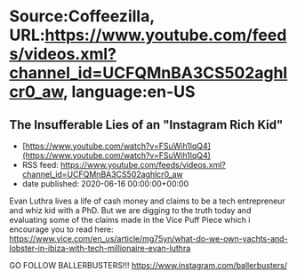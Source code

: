# Source:Coffeezilla, URL:https://www.youtube.com/feeds/videos.xml?channel_id=UCFQMnBA3CS502aghlcr0_aw, language:en-US

## The Insufferable Lies of an "Instagram Rich Kid"
 - [https://www.youtube.com/watch?v=FSuWih1lqQ4](https://www.youtube.com/watch?v=FSuWih1lqQ4)
 - RSS feed: https://www.youtube.com/feeds/videos.xml?channel_id=UCFQMnBA3CS502aghlcr0_aw
 - date published: 2020-06-16 00:00:00+00:00

Evan Luthra lives a life of cash money and claims to be a tech entrepreneur and whiz kid with a PhD. But we are digging to the truth today and evaluating some of  the claims made in the Vice Puff Piece which i encourage you to read here: https://www.vice.com/en_us/article/mg75yn/what-do-we-own-yachts-and-lobster-in-ibiza-with-tech-millionaire-evan-luthra

GO FOLLOW BALLERBUSTERS!!! https://www.instagram.com/ballerbusters/

